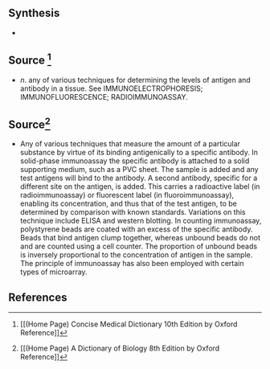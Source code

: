 ## Synthesis
- 
## Source [^1]
- $n$. any of various techniques for determining the levels of antigen and antibody in a tissue. See IMMUNOELECTROPHORESIS; IMMUNOFLUORESCENCE; RADIOIMMUNOASSAY.
## Source[^2]
- Any of various techniques that measure the amount of a particular substance by virtue of its binding antigenically to a specific antibody. In solid-phase immunoassay the specific antibody is attached to a solid supporting medium, such as a PVC sheet. The sample is added and any test antigens will bind to the antibody. A second antibody, specific for a different site on the antigen, is added. This carries a radioactive label (in radioimmunoassay) or fluorescent label (in fluoroimmunoassay), enabling its concentration, and thus that of the test antigen, to be determined by comparison with known standards. Variations on this technique include ELISA and western blotting. In counting immunoassay, polystyrene beads are coated with an excess of the specific antibody. Beads that bind antigen clump together, whereas unbound beads do not and are counted using a cell counter. The proportion of unbound beads is inversely proportional to the concentration of antigen in the sample. The principle of immunoassay has also been employed with certain types of microarray.
## References

[^1]: [[(Home Page) Concise Medical Dictionary 10th Edition by Oxford Reference]]
[^2]: [[(Home Page) A Dictionary of Biology 8th Edition by Oxford Reference]]